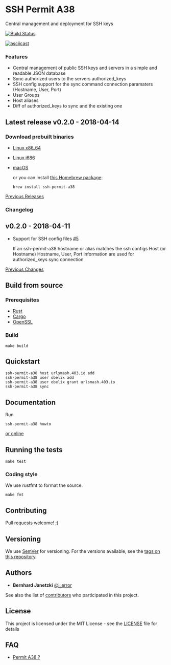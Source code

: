 # SSH Permit A38

Central management and deployment for SSH keys

[![Build Status](https://travis-ci.org/ierror/ssh-permit-a38.svg?branch=master)](https://travis-ci.org/ierror/ssh-permit-a38)

[![asciicast](https://asciinema.org/a/GyIB6XZj7Sotp9ZCekaQcLdDa.png)](https://asciinema.org/a/GyIB6XZj7Sotp9ZCekaQcLdDa)

### Features

* Central management of public SSH keys and servers in a simple and readable JSON database  
* Sync authorized users to the servers authorized_keys
* SSH config support for the sync command connection paramaters (Hostname, User, Port)
* User Groups
* Host aliases
* Diff of authorized_keys to sync and the existing one

## Latest release v0.2.0 - 2018-04-14

### Download prebuilt binaries 

* [Linux x86_64](https://github.com/ierror/ssh-permit-a38/releases/download/v0.1.0/ssh-permit-a38-v0.1.0-x86_64-unknown-linux-gnu.zip)
* [Linux i686](https://github.com/ierror/ssh-permit-a38/releases/download/v0.1.0/ssh-permit-a38-v0.1.0-i686-unknown-linux-gnu.zip)

* [macOS](https://github.com/ierror/ssh-permit-a38/releases/download/v0.1.0/ssh-permit-a38-v0.1.0-x86_64-apple-darwin.zip)

    or you can install [this Homebrew package](http://formulae.brew.sh/formula/ssh-permit-a38):
    ```
    brew install ssh-permit-a38
    ```

[Previous Releases](https://github.com/ierror/ssh-permit-a38/releases)

### Changelog 

## v0.2.0 - 2018-04-11

- Support for SSH config files [#5](https://github.com/ierror/ssh-permit-a38/issues/5)

    If an ssh-permit-a38 hostname or alias matches the ssh configs Host (or Hostname) Hostname, User, Port information are used for authorized_keys sync connection

[Previous Changes](https://github.com/ierror/ssh-permit-a38/blob/master/CHANGELOG.md)

## Build from source

### Prerequisites

* [Rust](https://www.rust-lang.org/)
* [Cargo](https://doc.rust-lang.org/cargo/)
* [OpenSSL](https://www.openssl.org/)

### Build

```
make build
```

## Quickstart

```
ssh-permit-a38 host urlsmash.403.io add
ssh-permit-a38 user obelix add
ssh-permit-a38 user obelix grant urlsmash.403.io 
ssh-permit-a38 sync
```

## Documentation

Run

```
ssh-permit-a38 howto
```

[or online](https://github.com/ierror/ssh-permit-a38/blob/master/examples/commands.md) 

## Running the tests

```
make test
```

### Coding style

We use rustfmt to format the source.

```
make fmt
```

## Contributing

Pull requests welcome! ;) 

## Versioning

We use [SemVer](http://semver.org/) for versioning. For the versions available, see the [tags on this repository](https://github.com/ierror/ssh-permit-a38/tags). 

## Authors

* **Bernhard Janetzki** [@i_error](https://twitter.com/i_error)

See also the list of [contributors](https://github.com/ierror/ssh-permit-a38/contributors) who participated in this project.

## License

This project is licensed under the MIT License - see the [LICENSE](LICENSE) file for details

## FAQ

* [Permit A38 ?](https://www.youtube.com/watch?v=GI5kwSap9Ug) 
